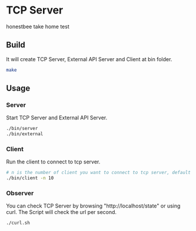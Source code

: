 # TCP Server

honestbee take home test

## Build

It will create TCP Server, External API Server and Client at bin folder.

``` zsh
make
```

## Usage

### Server

Start TCP Server and External API Server.

``` zsh
./bin/server
./bin/external
```

### Client

Run the client to connect to tcp server.

``` zsh
# n is the number of client you want to connect to tcp server, default is 1.
./bin/client -n 10
```

### Observer

You can check TCP Server by browsing "http://localhost/state" or using curl.
The Script will check the url per second.

``` zsh
./curl.sh
```
